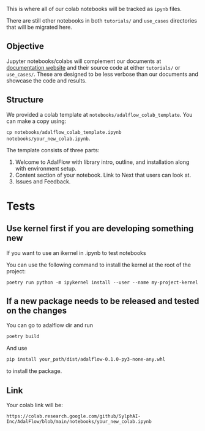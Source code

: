 This is where all of our colab notebooks will be tracked as `ipynb` files.

There are still other notebooks in both `tutorials/` and `use_cases` directories that will be migrated here.

## Objective

Jupyter notebooks/colabs will complement our documents at [documentation website](https://adalflow.sylph.ai) and their source code at either `tutorials/` or `use_cases/`. These are designed to be less verbose than our documents and showcase the code and results.


## Structure

We provided a colab template at `notebooks/adalflow_colab_template`. You can make a copy using:

`cp notebooks/adalflow_colab_template.ipynb notebooks/your_new_colab.ipynb`.

The template consists of three parts:

1. Welcome to AdalFlow with library intro, outline, and installation along with environment setup.
2. Content section of your notebook. Link to Next that users can look at.
3. Issues and Feedback.

#  Tests

## Use kernel first if you are developing something new

If you want to use an ikernel in .ipynb to test notebooks

You can use the following command to install the kernel at the root of the project:

```poetry run python -m ipykernel install --user --name my-project-kernel```

## If a new package needs to be released and tested on the changes

You can go to adalflow dir and run

```bash
poetry build
```

And use

```bash
pip install your_path/dist/adalflow-0.1.0-py3-none-any.whl
```

to install the package.

## Link

Your colab link will be:

`https://colab.research.google.com/github/SylphAI-Inc/AdalFlow/blob/main/notebooks/your_new_colab.ipynb`
